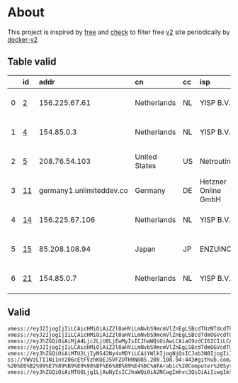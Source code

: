 
# About

This project is inspired by [free](https://github.com/freefq/free) and [check](https://github.com/yeahwu/check) to filter free [v2](https://github.com/v2fly/v2ray-core) site periodically by [docker-v2](https://hub.docker.com/r/v2ray/official)

    

## Table valid
|    | id                   | addr                     | cn            | cc   | isp                 | ip              | chatgpt          |
|---:|:---------------------|:-------------------------|:--------------|:-----|:--------------------|:----------------|:-----------------|
|  0 | [2](config/2.json)   | 156.225.67.61            | Netherlands   | NL   | YISP B.V.           | 154.84.1.139    | Yes (Region: NL) |
|  1 | [4](config/4.json)   | 154.85.0.3               | Netherlands   | NL   | YISP B.V.           | 154.84.1.229    | Yes (Region: NL) |
|  2 | [5](config/5.json)   | 208.76.54.103            | United States | US   | Netrouting          | 208.76.54.103   | Yes (Region: US) |
|  3 | [11](config/11.json) | germany1.unlimiteddev.co | Germany       | DE   | Hetzner Online GmbH | 116.202.230.160 | Yes (Region: DE) |
|  4 | [14](config/14.json) | 156.225.67.106           | Netherlands   | NL   | YISP B.V.           | 154.84.1.44     | Yes (Region: NL) |
|  5 | [15](config/15.json) | 85.208.108.94            | Japan         | JP   | ENZUINC             | 85.208.108.90   | Yes (Region: JP) |
|  6 | [21](config/21.json) | 154.85.0.7               | Netherlands   | NL   | YISP B.V.           | 154.84.1.122    | Yes (Region: NL) |

## Valid
```
vmess://eyJ2IjogIjIiLCAicHMiOiAiZ2l0aHViLmNvbS9mcmVlZnEgLSBcdTUzNTdcdTk3NWUgIDIiLCAiYWRkIjogIjE1Ni4yMjUuNjcuNjEiLCAicG9ydCI6ICI0OTk1NSIsICJpZCI6ICI2MTkzMTE2ZC05NmY5LTRkN2EtOWJlNS01YmIwNmE2OWFmMGIiLCAiYWlkIjogIjY0IiwgInNjeSI6ICJhdXRvIiwgIm5ldCI6ICJ0Y3AiLCAidHlwZSI6ICJub25lIiwgImhvc3QiOiAiIiwgInBhdGgiOiAiIiwgInRscyI6ICIiLCAic25pIjogIiIsICJhbHBuIjogIiJ9
vmess://eyJ2IjogIjIiLCAicHMiOiAiZ2l0aHViLmNvbS9mcmVlZnEgLSBcdTdmOGVcdTU2ZmRDbG91ZGlubm92YXRpb25cdTY1NzBcdTYzNmVcdTRlMmRcdTVmYzMgNCIsICJhZGQiOiAiMTU0Ljg1LjAuMyIsICJwb3J0IjogIjUzNDQ1IiwgImlkIjogImQzMTMzNDg0LWYyYmYtNGIwYy04ZDM4LWY4ZTY0NWI2NTY4NyIsICJhaWQiOiAiNjQiLCAic2N5IjogImF1dG8iLCAibmV0IjogInRjcCIsICJ0eXBlIjogIm5vbmUiLCAiaG9zdCI6ICIiLCAicGF0aCI6ICIiLCAidGxzIjogIiIsICJzbmkiOiAiIiwgImFscG4iOiAiIn0=
vmess://eyJhZGQiOiAiMjA4Ljc2LjU0LjEwMyIsICJhaWQiOiAwLCAiaG9zdCI6ICIiLCAiaWQiOiAiYmEzN2Y2NTctNDM3YS00ZWY2LWI3ZjMtMTY0MjcyYTEzYmE5IiwgIm5ldCI6ICJ0Y3AiLCAicGF0aCI6ICIiLCAicG9ydCI6IDU3ODUzLCAicHMiOiAiZ2l0aHViLmNvbS9mcmVlZnEgLSBcdTdmOGVcdTU2ZmRcdTRmNWJcdTdmNTdcdTkxY2NcdThmYmVcdTVkZGVcdThmYzhcdTk2M2ZcdTViYzZOZXRyb3V0aW5nXHU1MTZjXHU1M2Y4IDUiLCAidGxzIjogIiIsICJ0eXBlIjogImF1dG8iLCAic2VjdXJpdHkiOiAiYXV0byIsICJza2lwLWNlcnQtdmVyaWZ5IjogdHJ1ZSwgInNuaSI6ICIifQ==
vmess://eyJ2IjogIjIiLCAicHMiOiAiZ2l0aHViLmNvbS9mcmVlZnEgLSBcdTdmOGVcdTU2ZmRDbG91ZEZsYXJlXHU4MjgyXHU3MGI5IDExIiwgImFkZCI6ICJnZXJtYW55MS51bmxpbWl0ZWRkZXYuY28iLCAicG9ydCI6ICI4MCIsICJpZCI6ICI5N2VhNzlhNi02MTVjLTRhZDctODA4My00ZjNiNDljYmU4YTIiLCAiYWlkIjogIjAiLCAic2N5IjogImF1dG8iLCAibmV0IjogIndzIiwgInR5cGUiOiAibm9uZSIsICJob3N0IjogImdlcm1hbnkxLnVubGltaXRlZGRldi5jbyIsICJwYXRoIjogIi8iLCAidGxzIjogIiIsICJzbmkiOiAiIiwgImFscG4iOiAiIn0=
vmess://eyJhZGQiOiAiMTU2LjIyNS42Ny4xMDYiLCAiYWlkIjogNjQsICJob3N0IjogIiIsICJpZCI6ICIyOWE1ZDQ4ZS0yNGYxLTQ4ZmQtYTVlMS05YTQ2Y2IzMTAzMmYiLCAibmV0IjogInRjcCIsICJwYXRoIjogIiIsICJwb3J0IjogNDk5MjAsICJwcyI6ICJnaXRodWIuY29tL2ZyZWVmcSAtIFx1NTM1N1x1OTc1ZSAgMTQiLCAidGxzIjogIiIsICJ0eXBlIjogImF1dG8iLCAic2VjdXJpdHkiOiAiYXV0byIsICJza2lwLWNlcnQtdmVyaWZ5IjogdHJ1ZSwgInNuaSI6ICIifQ==
ss://YWVzLTI1Ni1nY206cEtFVzhKUEJ5VFZUTHRN@85.208.108.94:443#github.com/freefq%20-%20%E6%B2%99%E7%89%B9%E9%98%BF%E6%8B%89%E4%BC%AFArabic%20Computer%20System%20Co.%2015
vmess://eyJhZGQiOiAiMTU0Ljg1LjAuNyIsICJhaWQiOiA2NCwgImhvc3QiOiAiIiwgImlkIjogIjRlYzBhZTYyLWRlMDktNDAyOS05MDRhLTAzMTNkNDYyOGVjZiIsICJuZXQiOiAidGNwIiwgInBhdGgiOiAiIiwgInBvcnQiOiA0MjIyMCwgInBzIjogImdpdGh1Yi5jb20vZnJlZWZxIC0gXHU3ZjhlXHU1NmZkQ2xvdWRpbm5vdmF0aW9uXHU2NTcwXHU2MzZlXHU0ZTJkXHU1ZmMzIDIxIiwgInRscyI6ICIiLCAidHlwZSI6ICJhdXRvIiwgInNlY3VyaXR5IjogImF1dG8iLCAic2tpcC1jZXJ0LXZlcmlmeSI6IHRydWUsICJzbmkiOiAiIn0=
```

